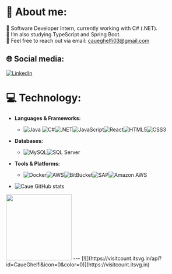 # 💫 About me:
🔭 Software Developer Intern, currently working with C# (.NET). <br> 🚀 I’m also studying TypeScript and Spring Boot. <br> 📧 Feel free to reach out via email: caueghelfi03@gmail.com


## 🌐 Social media:
[![LinkedIn](https://img.shields.io/badge/LinkedIn-%230077B5.svg?logo=linkedin&logoColor=white)](https://linkedin.com/in/https://www.linkedin.com/in/caue-ghelfi-768840239/) 

# 💻 **Technology**:

- **Languages & Frameworks:**
  - ![Java](https://img.shields.io/badge/java-%23ED8B00.svg?style=for-the-badge&logo=java&logoColor=white) ![C#](https://img.shields.io/badge/c%23-%23239120.svg?style=for-the-badge&logo=c-sharp&logoColor=white)![.NET](https://img.shields.io/badge/.NET-5C2D91?style=for-the-badge&logo=.net&logoColor=white)![JavaScript](https://img.shields.io/badge/javascript-%23323330.svg?style=for-the-badge&logo=javascript&logoColor=%23F7DF1E)![React](https://img.shields.io/badge/react-%2320232a.svg?style=for-the-badge&logo=react&logoColor=%2361DAFB)![HTML5](https://img.shields.io/badge/html5-%23E34F26.svg?style=for-the-badge&logo=html5&logoColor=white)![CSS3](https://img.shields.io/badge/css3-%231572B6.svg?style=for-the-badge&logo=css3&logoColor=white)

- **Databases:**
  - ![MySQL](https://img.shields.io/badge/mysql-%2300f.svg?style=for-the-badge&logo=mysql&logoColor=white)![SQL Server](https://img.shields.io/badge/SQL%20Server-%23CC2927.svg?style=for-the-badge&logo=microsoft-sql-server&logoColor=white)

- **Tools & Platforms:**
  - ![Docker](https://img.shields.io/badge/docker-%232496ED.svg?style=for-the-badge&logo=docker&logoColor=white)![AWS](https://img.shields.io/badge/AWS-%23232F3E.svg?style=for-the-badge&logo=amazonaws&logoColor=white)![BitBucket](https://img.shields.io/badge/Bitbucket-0747a6?style=for-the-badge&logo=bitbucket&logoColor=white)![SAP](https://img.shields.io/badge/SAP-0FAAFF?style=for-the-badge&logo=sap&logoColor=white)![Amazon AWS](https://img.shields.io/badge/Amazon_AWS-FF9900?style=for-the-badge&logo=amazonaws&logoColor=white)
 
- ![Caue GitHub stats](https://github-readme-stats.vercel.app/api?username=caueghelfi03&show_icons=true&theme=vision-friendly-dark)
<img height="180em" src="https://github-readme-stats.vercel.app/api/top-langs/?username=caueghelfi03&layout=compact&langs_count=16&theme=vision-friendly-dark"/>
---
[![](https://visitcount.itsvg.in/api?id=CaueGhelfi&icon=0&color=0)](https://visitcount.itsvg.in)

<!-- Proudly created with GPRM ( https://gprm.itsvg.in ) -->
